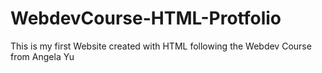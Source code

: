 # WebdevCourse-HTML-Protfolio
This is my first Website created with HTML following the Webdev Course from Angela Yu 
